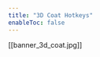 ```yaml
---
title: "3D Coat Hotkeys"
enableToc: false
---
```

[[banner_3d_coat.jpg]]
<style> code { color: #FFFFFF; background: #00B8C3; } </style>